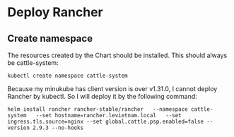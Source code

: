 # Deploy Rancher

## Create namespace
The resources created by the Chart should be installed. This should always be cattle-system:
```
kubectl create namespace cattle-system
```

Because my minukube has client version is over v1.31.0, I cannot deploy Rancher by kubectl. So I will deploy it by the following command:
```
helm install rancher rancher-stable/rancher   --namespace cattle-system   --set hostname=rancher.levietnam.local   --set ingress.tls.source=nginx --set global.cattle.psp.enabled=false --version 2.9.3 --no-hooks
```

